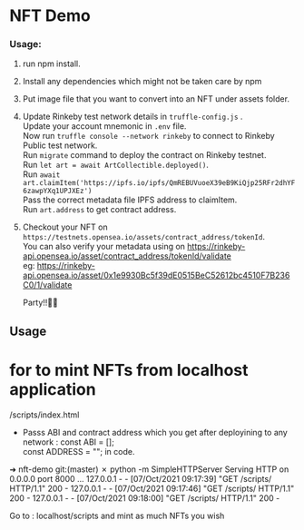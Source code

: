 # NFT Demo

### Usage:
1. run npm install.  
2. Install any dependencies which might not be taken care by npm

3. Put image file that you want to convert into an NFT under assets folder.

7. Update Rinkeby test network details in `truffle-config.js` .  
   Update your account mnemonic in `.env` file.  
   Now run `truffle console --network rinkeby` to connect to Rinkeby Public test network.  
   Run `migrate` command to deploy the contract on Rinkeby testnet.  
   Run `let art = await ArtCollectible.deployed()`.    
   Run `await art.claimItem('https://ipfs.io/ipfs/QmREBUVuoeX39eB9KiQjp25RFr2dhYF6zawpYXq1UPJXEz')`   
   Pass the correct metadata file IPFS address to claimItem.  
   Run `art.address` to get contract address.  

8. Checkout your NFT on 
  `https://testnets.opensea.io/assets/contract_address/tokenId`.   
   You can also verify your metadata using on https://rinkeby-api.opensea.io/asset/contract_address/tokenId/validate     
   eg: https://rinkeby-api.opensea.io/asset/0x1e9930Bc5f39dE0515BeC52612bc4510F7B236C0/1/validate
  

   Party!!🥳🥳



## Usage
# for to mint NFTs from localhost application
/scripts/index.html

- Passs ABI and contract address which you get after deployining to any network : 
        const ABI = [];        
        const ADDRESS = "";
   in code.

➜  nft-demo git:(master) ✗ python -m SimpleHTTPServer
Serving HTTP on 0.0.0.0 port 8000 ...
127.0.0.1 - - [07/Oct/2021 09:17:39] "GET /scripts/ HTTP/1.1" 200 -
127.0.0.1 - - [07/Oct/2021 09:17:46] "GET /scripts/ HTTP/1.1" 200 -
127.0.0.1 - - [07/Oct/2021 09:18:00] "GET /scripts/ HTTP/1.1" 200 -

Go to : localhost/scripts and mint as much NFTs you wish
